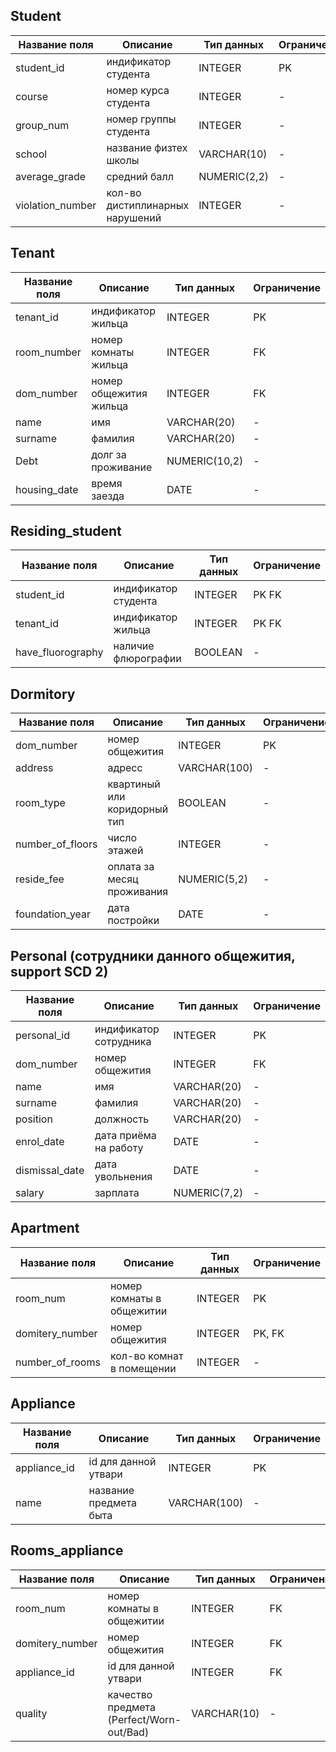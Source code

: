 ## Student

| Название поля     | Описание                        | Тип данных   | Ограничение |
|-------------------|---------------------------------|--------------|-------------|
| student_id        | индификатор студента            | INTEGER      | PK          |
| course            | номер курса студента            | INTEGER      | -           |
| group_num         | номер группы студента           | INTEGER      | -           |
| school            | название физтех школы           | VARCHAR(10)  | -           |
| average_grade     | средний балл                    | NUMERIC(2,2) | -           |
| violation_number  | кол-во дистиплинарных нарушений | INTEGER      | -           |

## Tenant

| Название поля | Описание               | Тип данных    | Ограничение |
|---------------|------------------------|---------------|-------------|
| tenant_id     | индификатор жильца     | INTEGER       | PK          |
| room_number   | номер комнаты жильца   | INTEGER       | FK          |
| dom_number    | номер общежития жильца | INTEGER       | FK          |
| name          | имя                    | VARCHAR(20)   | -           |
| surname       | фамилия                | VARCHAR(20)   | -           |
| Debt          | долг за проживание     | NUMERIC(10,2) | -           |
| housing_date  | время заезда           | DATE          | -           |

## Residing_student

| Название поля     | Описание             | Тип данных | Ограничение |
|-------------------|----------------------|------------|-------------|
| student_id        | индификатор студента | INTEGER    | PK FK       |
| tenant_id         | индификатор жильца   | INTEGER    | PK FK       |
| have_fluorography | наличие флюрографии  | BOOLEAN    | -           |

## Dormitory

| Название поля    | Описание                     | Тип данных   | Ограничение |
|------------------|------------------------------|--------------|-------------|
| dom_number       | номер общежития              | INTEGER      | PK          |
| address          | адресс                       | VARCHAR(100) | -           |
| room_type        | квартиный или коридорный тип | BOOLEAN      | -           |
| number_of_floors | число этажей                 | INTEGER      | -           |
| reside_fee       | оплата за месяц проживания   | NUMERIC(5,2) | -           |
| foundation_year  | дата постройки               | DATE         | -           |

## Personal (сотрудники данного общежития, support SCD 2)

| Название поля  | Описание               | Тип данных   | Ограничение |
|----------------|------------------------|--------------|-------------|
| personal_id    | индификатор сотрудника | INTEGER      | PK          |
| dom_number     | номер общежития        | INTEGER      | FK          |
| name           | имя                    | VARCHAR(20)  | -           |
| surname        | фамилия                | VARCHAR(20)  | -           |
| position       | должность              | VARCHAR(20)  | -           |
| enrol_date     | дата приёма на работу  | DATE         | -           |
| dismissal_date | дата увольнения        | DATE         | -           |
| salary         | зарплата               | NUMERIC(7,2) | -           |

## Apartment

| Название поля   | Описание                  | Тип данных | Ограничение |
|-----------------|---------------------------|------------|-------------|
| room_num        | номер комнаты в общежитии | INTEGER    | PK          |
| domitery_number | номер общежития           | INTEGER    | PK, FK      |
| number_of_rooms | кол-во комнат в помещении | INTEGER    | -           |

## Appliance

| Название поля | Описание                                 | Тип данных   | Ограничение |
|---------------|------------------------------------------|--------------|-------------|
| appliance_id  | id для данной утвари                     | INTEGER      | PK          |
| name          | название предмета быта                   | VARCHAR(100) | -           |

## Rooms_appliance

| Название поля   | Описание                                 | Тип данных  | Ограничение |
|-----------------|------------------------------------------|-------------|-------------|
| room_num        | номер комнаты в общежитии                | INTEGER     | FK          |
| domitery_number | номер общежития                          | INTEGER     | FK          |
| appliance_id    | id для данной утвари                     | INTEGER     | FK          |
| quality         | качество предмета (Perfect/Worn-out/Bad) | VARCHAR(10) | -           |
